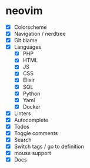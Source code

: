 # neovim

- [x] Colorscheme
- [x] Navigation / nerdtree
- [X] Git blame
- [x] Languages
    - [x] PHP
    - [x] HTML
    - [x] JS
    - [x] CSS
    - [x] Elixir
    - [X] SQL
    - [x] Python
    - [x] Yaml
    - [x] Docker
- [x] Linters
- [x] Autocomplete
- [x] Todos
- [x] Toggle comments
- [x] Search
- [x] Switch tags / go to definition
- [x] mouse support
- [x] Docs